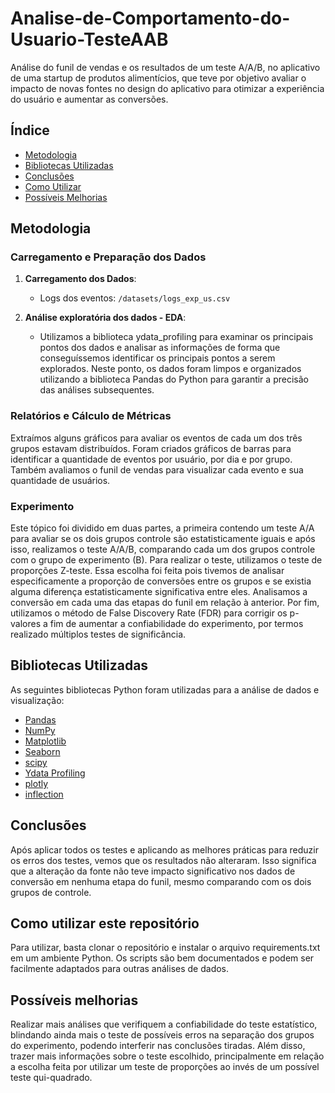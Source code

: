 # Analise-de-Comportamento-do-Usuario-TesteAAB
Análise do funil de vendas e os resultados de um teste A/A/B, no aplicativo de uma startup de produtos alimentícios, que teve por objetivo avaliar o impacto de novas fontes no design do aplicativo para otimizar a experiência do usuário e aumentar as conversões.

## Índice

- [Metodologia](#metodologia)
- [Bibliotecas Utilizadas](#bibliotecas-utilizadas)
- [Conclusões](#conclusões)
- [Como Utilizar](#como-utilizar-este-repositório)
- [Possíveis Melhorias](#possíveis-melhorias)

## Metodologia
### Carregamento e Preparação dos Dados

1. **Carregamento dos Dados**:
    - Logs dos eventos: `/datasets/logs_exp_us.csv`

2. **Análise exploratória dos dados - EDA**:
    - Utilizamos a biblioteca ydata_profiling para examinar os principais pontos dos dados e analisar as informações de forma que conseguíssemos identificar os principais pontos a serem explorados. Neste ponto, os dados foram limpos e organizados utilizando a biblioteca Pandas do Python para garantir a precisão das análises subsequentes.

### Relatórios e Cálculo de Métricas

Extraímos alguns gráficos para avaliar os eventos de cada um dos três grupos estavam distribuídos. Foram criados gráficos de barras para identificar a quantidade de eventos por usuário, por dia e por grupo. Também avaliamos o funil de vendas para visualizar cada evento e sua quantidade de usuários.

### Experimento

Este tópico foi dividido em duas partes, a primeira contendo um teste A/A para avaliar se os dois grupos controle são estatisticamente iguais e após isso, realizamos o teste A/A/B, comparando cada um dos grupos controle com o grupo de experimento (B).
Para realizar o teste, utilizamos o teste de proporções Z-teste. Essa escolha foi feita pois tivemos de analisar especificamente a proporção de conversões entre os grupos e se existia alguma diferença estatisticamente significativa entre eles. Analisamos a conversão em cada uma das etapas do funil em relação à anterior.
Por fim, utilizamos o método de False Discovery Rate (FDR) para corrigir os p-valores a fim de aumentar a confiabilidade do experimento, por termos realizado múltiplos testes de significância.


## Bibliotecas Utilizadas

As seguintes bibliotecas Python foram utilizadas para a análise de dados e visualização:

- [Pandas](https://pandas.pydata.org/)
- [NumPy](https://numpy.org/)
- [Matplotlib](https://matplotlib.org/)
- [Seaborn](https://seaborn.pydata.org/)
- [scipy](https://docs.scipy.org/)
- [Ydata Profiling](https://docs.profiling.ydata.ai/latest/)
- [plotly](https://plotly.com/python/)
- [inflection](https://inflection.readthedocs.io/en/latest/)

## Conclusões

Após aplicar todos os testes e aplicando as melhores práticas para reduzir os erros dos testes, vemos que os resultados não alteraram. Isso significa que a alteração da fonte não teve impacto significativo nos dados de conversão em nenhuma etapa do funil, mesmo comparando com os dois grupos de controle.

## Como utilizar este repositório

Para utilizar, basta clonar o repositório e instalar o arquivo requirements.txt em um ambiente Python. Os scripts são bem documentados e podem ser facilmente adaptados para outras análises de dados.

## Possíveis melhorias
Realizar mais análises que verifiquem a confiabilidade do teste estatístico, blindando ainda mais o teste de possíveis erros na separação dos grupos do experimento, podendo interferir nas conclusões tiradas. Além disso, trazer mais informações sobre o teste escolhido, principalmente em relação a escolha feita por utilizar um teste de proporções ao invés de um possível teste qui-quadrado.
